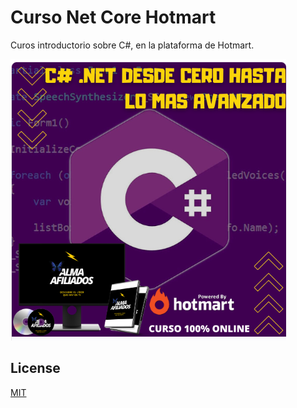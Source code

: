 
# Curso Net Core Hotmart

Curos introductorio sobre C#, en la plataforma de Hotmart.


![Logo](logoCurso.png)


## License

[MIT](https://choosealicense.com/licenses/mit/)

